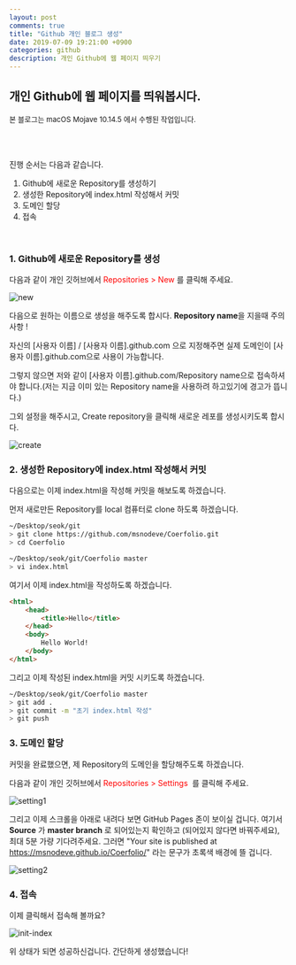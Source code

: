 ```yaml
---
layout: post
comments: true
title: "Github 개인 블로그 생성"
date: 2019-07-09 19:21:00 +0900
categories: github
description: 개인 Github에 웹 페이지 띄우기
---
```




## 개인 Github에 웹 페이지를 띄워봅시다.

<font size="2em">본 블로그는 macOS Mojave 10.14.5 에서 수행된 작업입니다.</font>

<br><br>

진행 순서는 다음과 같습니다.

1. Github에 새로운 Repository를 생성하기
2. 생성한 Repository에 index.html 작성해서 커밋
3. 도메인 할당
4. 접속

<br>

### 1. Github에 새로운 Repository를 생성

다음과 같이 개인 깃허브에서 <font color="red"> Repositories > New </font> 를 클릭해 주세요.

![new]({{site.static_url}}/img/github/github-blog/new.png)

다음으로 원하는 이름으로 생성을 해주도록 합시다. **Repository name**을 지을때 주의 사항 !

자신의 [사용자 이름] / [사용자 이름].github.com 으로 지정해주면 실제 도메인이 [사용자 이름].github.com으로 사용이 가능합니다.

그렇지 않으면 저와 같이 [사용자 이름].github.com/Repository name으로 접속하셔야 합니다.(저는 지금 이미 있는 Repository name을 사용하려 하고있기에 경고가 뜹니다.)

그외 설정을 해주시고, Create repository을 클릭해 새로운 레포를 생성시키도록 합시다.

![create]({{site.static_url}}/img/github/github-blog/create.png)

### 2. 생성한 Repository에 index.html 작성해서 커밋

다음으로는 이제 index.html을 작성해 커밋을 해보도록 하겠습니다.

먼저 새로만든 Repository를 local 컴퓨터로 clone 하도록 하겠습니다.

```bash
~/Desktop/seok/git
> git clone https://github.com/msnodeve/Coerfolio.git
> cd Coerfolio

~/Desktop/seok/git/Coerfolio master
> vi index.html
```

여기서 이제 index.html을 작성하도록 하겠습니다.

```html
<html>
    <head>
        <title>Hello</title>
    </head>
    <body>
        Hello World!
    </body>
</html>
```

그리고 이제 작성된 index.html을 커밋 시키도록 하겠습니다.

```bash
~/Desktop/seok/git/Coerfolio master
> git add .
> git commit -m "초기 index.html 작성"
> git push
```

### 3. 도메인 할당

커밋을 완료했으면, 제 Repository의 도메인을 할당해주도록 하겠습니다.

다음과 같이 개인 깃허브에서 <font color="red"> Repositories > Settings </font> 를 클릭해 주세요.

![setting1]({{site.static_url}}/img/github/github-blog/setting1.png)

그리고 이제 스크롤을 아래로 내려다 보면 GitHub Pages 존이 보이실 겁니다. 여기서 **Source** 가 **master branch** 로 되어있는지 확인하고 (되어있지 않다면 바꿔주세요), 최대 5분 가량 기다려주세요. 그러면 "Your site is published at https://msnodeve.github.io/Coerfolio/" 라는 문구가 초록색 배경에 뜰 겁니다.

![setting2]({{site.static_url}}/img/github/github-blog/setting2.png)

### 4. 접속

이제 클릭해서 접속해 볼까요?

![init-index]({{site.static_url}}/img/github/github-blog/init-index.png)

위 상태가 되면 성공하신겁니다. 간단하게 생성했습니다!